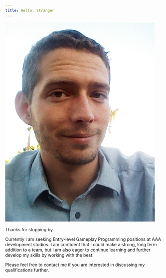 ```yaml
---
title: Hello, Stranger
---
```


![ProfilePicture](/assets/img/profilepic.jpg)

Thanks for stopping by.

Currently I am seeking Entry-level Gameplay Programming positions at AAA development studios. I am confident that I could make a strong, long term addition to a team, but I am also eager to continue learning and further develop my skills by working with the best.

Please feel free to contact me if you are interested in discussing my qualifications further.
